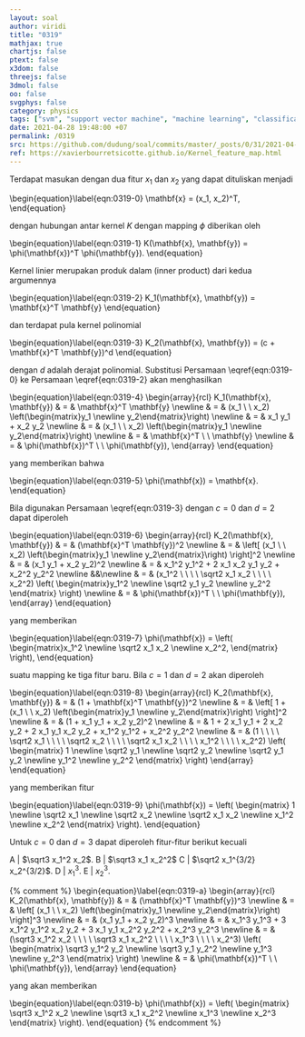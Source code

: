 ```yaml
---
layout: soal
author: viridi
title: "0319"
mathjax: true
chartjs: false
ptext: false
x3dom: false
threejs: false
3dmol: false
oo: false
svgphys: false
category: physics
tags: ["svm", "support vector machine", "machine learning", "classification", "fi3201", "2020-2"]
date: 2021-04-28 19:48:00 +07
permalink: /0319
src: https://github.com/dudung/soal/commits/master/_posts/0/31/2021-04-28-ml-svm-1.md
ref: https://xavierbourretsicotte.github.io/Kernel_feature_map.html
---
```

Terdapat masukan dengan dua fitur $x_1$ dan $x_2$ yang dapat dituliskan menjadi

\begin{equation}\label{eqn:0319-0}
\mathbf{x} = (x_1, x_2)^T,
\end{equation}

dengan hubungan antar kernel $K$ dengan mapping $\phi$ diberikan oleh

\begin{equation}\label{eqn:0319-1}
K(\mathbf{x}, \mathbf{y}) = \phi(\mathbf{x})^T \phi(\mathbf{y}).
\end{equation}

Kernel linier merupakan produk dalam (inner product) dari kedua argumennya

\begin{equation}\label{eqn:0319-2}
K_1(\mathbf{x}, \mathbf{y}) = \mathbf{x}^T \mathbf{y}
\end{equation}

dan terdapat pula kernel polinomial

\begin{equation}\label{eqn:0319-3}
K_2(\mathbf{x}, \mathbf{y}) = (c + \mathbf{x}^T \mathbf{y})^d
\end{equation}

dengan $d$ adalah derajat polinomial. Substitusi Persamaan \eqref{eqn:0319-0} ke Persamaan \eqref{eqn:0319-2} akan menghasilkan

\begin{equation}\label{eqn:0319-4}
\begin{array}{rcl}
K_1(\mathbf{x}, \mathbf{y}) & = & \mathbf{x}^T \mathbf{y} \newline
& = & (x_1 \ \ x_2) \left(\begin{matrix}y_1 \newline y_2\end{matrix}\right) \newline
& = & x_1 y_1 + x_2 y_2 \newline
& = & (x_1 \ \ x_2) \left(\begin{matrix}y_1 \newline y_2\end{matrix}\right) \newline
& = & \mathbf{x}^T \ \ \mathbf{y} \newline
& = & \phi(\mathbf{x})^T \ \ \phi(\mathbf{y}),
\end{array}
\end{equation}

yang memberikan bahwa

\begin{equation}\label{eqn:0319-5}
\phi(\mathbf{x}) = \mathbf{x}.
\end{equation}

Bila digunakan Persamaan \eqref{eqn:0319-3} dengan $c = 0$ dan $d = 2$ dapat diperoleh

\begin{equation}\label{eqn:0319-6}
\begin{array}{rcl}
K_2(\mathbf{x}, \mathbf{y}) & = & (\mathbf{x}^T \mathbf{y})^2 \newline
& = & \left[ (x_1 \ \ x_2) \left(\begin{matrix}y_1 \newline y_2\end{matrix}\right) \right]^2 \newline
& = & (x_1 y_1 + x_2 y_2)^2 \newline
& = & x_1^2 y_1^2 + 2 x_1 x_2 y_1 y_2 + x_2^2 y_2^2 \newline
&&\newline
& = & (x_1^2 \ \ \ \ \sqrt2 x_1 x_2 \ \ \ \ x_2^2) \left(
\begin{matrix}y_1^2 \newline \sqrt2 y_1 y_2 \newline y_2^2 \end{matrix} \right) \newline
& = & \phi(\mathbf{x})^T \ \ \phi(\mathbf{y}),
\end{array}
\end{equation}

yang memberikan

\begin{equation}\label{eqn:0319-7}
\phi(\mathbf{x}) =  \left(
\begin{matrix}x_1^2 \newline \sqrt2 x_1 x_2 \newline x_2^2, \end{matrix} \right),
\end{equation}

suatu mapping ke tiga fitur baru. Bila $c = 1$ dan $d = 2$ akan diperoleh

\begin{equation}\label{eqn:0319-8}
\begin{array}{rcl}
K_2(\mathbf{x}, \mathbf{y}) & = & (1 + \mathbf{x}^T \mathbf{y})^2 \newline
& = & \left[ 1 + (x_1 \ \ x_2) \left(\begin{matrix}y_1 \newline y_2\end{matrix}\right) \right]^2 \newline
& = & (1 + x_1 y_1 + x_2 y_2)^2 \newline
& = & 1 + 2 x_1 y_1 + 2 x_2 y_2 + 2 x_1 y_1 x_2 y_2 + x_1^2 y_1^2 + x_2^2 y_2^2 \newline
& = & (1 \ \ \ \ \sqrt2 x_1 \ \ \ \ \sqrt2 x_2 \ \ \ \ \sqrt2 x_1 x_2 \ \ \ \ x_1^2 \ \ \ \ x_2^2) \left(
\begin{matrix}
1 \newline
\sqrt2 y_1 \newline
\sqrt2 y_2 \newline
\sqrt2 y_1 y_2 \newline
y_1^2 \newline
y_2^2
\end{matrix}
\right)
\end{array}
\end{equation}

yang memberikan fitur

\begin{equation}\label{eqn:0319-9}
\phi(\mathbf{x}) =  \left(
\begin{matrix}
1 \newline
\sqrt2 x_1 \newline
\sqrt2 x_2 \newline
\sqrt2 x_1 x_2 \newline
x_1^2 \newline
x_2^2
\end{matrix}
\right).
\end{equation}

Untuk $c = 0$ dan $d = 3$ dapat diperoleh fitur-fitur berikut kecuali

A | $\sqrt3 x_1^2 x_2$.
B | $\sqrt3 x_1 x_2^2$
C | $\sqrt2 x_1^{3/2} x_2^{3/2}$.
D | $x_1^3$.
E | $x_2^3$.

{% comment %}
\begin{equation}\label{eqn:0319-a}
\begin{array}{rcl}
K_2(\mathbf{x}, \mathbf{y}) & = & (\mathbf{x}^T \mathbf{y})^3 \newline
& = & \left[ (x_1 \ \ x_2) \left(\begin{matrix}y_1 \newline y_2\end{matrix}\right) \right]^3 \newline
& = & (x_1 y_1 + x_2 y_2)^3 \newline
& = & x_1^3 y_1^3 + 3 x_1^2 y_1^2 x_2 y_2 + 3 x_1 y_1 x_2^2 y_2^2 + x_2^3 y_2^3 \newline
& = & (\sqrt3 x_1^2 x_2 \ \ \ \ \sqrt3 x_1 x_2^2 \ \ \ \ x_1^3 \ \ \ \ x_2^3) \left(
\begin{matrix}
\sqrt3 y_1^2 y_2 \newline
\sqrt3 y_1 y_2^2 \newline
y_1^3 \newline
y_2^3
\end{matrix}
\right) \newline
& = & \phi(\mathbf{x})^T \ \ \phi(\mathbf{y}),
\end{array}
\end{equation}

yang akan memberikan

\begin{equation}\label{eqn:0319-b}
\phi(\mathbf{x}) =  \left(
\begin{matrix}
\sqrt3 x_1^2 x_2 \newline
\sqrt3 x_1 x_2^2 \newline
x_1^3 \newline
x_2^3
\end{matrix}
\right).
\end{equation}
{% endcomment %}
